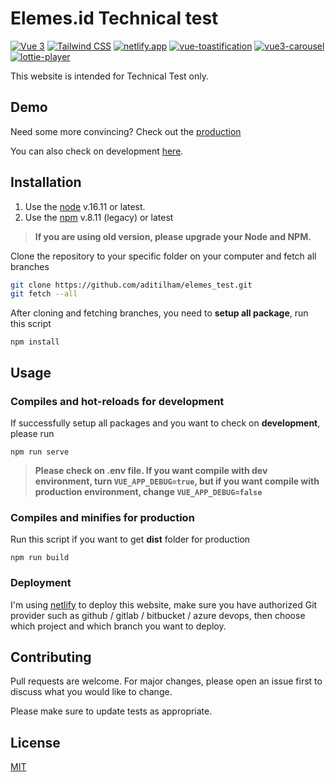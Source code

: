 # Elemes.id Technical test

[![Vue 3](https://img.shields.io/badge/vue-3-blue)](https://vuejs.org/) [![Tailwind CSS](https://img.shields.io/badge/Tailwind-3-blue)](https://tailwindcss.com/) [![netlify.app](https://img.shields.io/badge/netlify-app-blue)](https://www.netlify.com/) [![vue-toastification](https://img.shields.io/badge/vue--toastification-2.0.0--rc.5-green)](https://github.com/Maronato/vue-toastification) [![vue3-carousel](https://img.shields.io/badge/vue3--carousel-0.1.48-green)](https://ismail9k.github.io/vue3-carousel/) [![lottie-player](https://img.shields.io/badge/lotie--player-latest-green)](https://unpkg.com/@lottiefiles/lottie-player@latest/dist/lottie-player.js)


This website is intended for Technical Test only.

## Demo

Need some more convincing? Check out the [production](https://aditilham-elemes-test.netlify.app/)


You can also check on development [here](https://dev-aditilham-elemes-test.netlify.app/).


## Installation
1. Use the [node](https://nodejs.org/en/download) v.16.11 or latest.
2. Use the [npm](https://docs.npmjs.com/cli/v8/configuring-npm?v=true) v.8.11 (legacy) or latest
> **If you are using old version, please upgrade your Node and NPM.**

Clone the repository to your specific folder on your computer and fetch all branches

```bash
git clone https://github.com/aditilham/elemes_test.git
git fetch --all
```
After cloning and fetching branches, you need to **setup all package**, run this script
```
npm install
```

## Usage
### Compiles and hot-reloads for development
If successfully setup all packages and you want to check on **development**, please run
```
npm run serve
```
> **Please check on .env file. If you want compile with dev environment, turn ```VUE_APP_DEBUG=true```, but if you want compile with production environment, change ```VUE_APP_DEBUG=false```**

### Compiles and minifies for production
Run this script if you want to get **dist** folder for production
```
npm run build
```
### Deployment
I'm using [netlify](https://www.netlify.com/) to deploy this website, make sure you have authorized Git provider such as github / gitlab / bitbucket / azure devops, then choose which project and which branch you want to deploy.


## Contributing

Pull requests are welcome. For major changes, please open an issue first
to discuss what you would like to change.

Please make sure to update tests as appropriate.

## License

[MIT](https://choosealicense.com/licenses/mit/)
